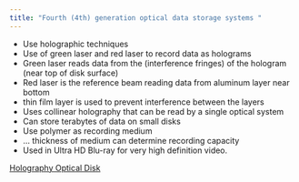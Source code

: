 ```yaml
---
title: "Fourth (4th) generation optical data storage systems "
--- 
```

- Use holographic techniques
- Use of green laser and red laser to record data as holograms
- Green laser reads data from the (interference fringes) of the hologram (near top of disk surface)
- Red laser is the reference beam reading  data from aluminum layer near bottom
- thin film layer is used to prevent interference between the layers
- Uses collinear holography that can be read by a single optical system
- Can store terabytes of data on small disks
- Use polymer as recording medium
- … thickness of medium can determine recording capacity
- Used in Ultra HD Blu-ray for very high definition video.

[Holography Optical Disk](Holography-Optical-Disk.md)